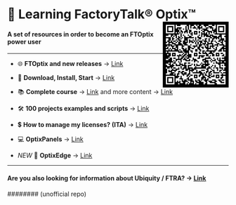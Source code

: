 # 📘 Learning FactoryTalk® Optix™ <img src="./images/LearnOptix.png" alt="LearnOptix" width="150" height="150" align="right">

#### A set of resources in order to become an FTOptix power user

---

- 🌐 **FTOptix and new releases** → [Link](./chapters/FTOptix_overview.md)

- 🚀 **Download, Install, Start** → [Link](./chapters/Download_install_start.md)

- 📚 **Complete course** →  [Link](https://github.com/massimovar/LearningFTOptix/blob/main/pdf/FTOptix_Technical_training.pdf) and more content → [Link](./chapters/Learning_material.md)

- 🛠️ **100 projects examples and scripts** → [Link](./chapters/Examples.md)

- 💲 **How to manage my licenses? (ITA)** → [Link](https://www.youtube.com/watch?v=BVXPn04wZ8M&ab_channel=ASEMS.r.l.)

- 💻 **OptixPanels** → [Link](./chapters/OptixPanels_and_co.md)

- _NEW_ 🎉 **OptixEdge** → [Link](./chapters/OptixEdge.md)

---

#### Are you also looking for information about Ubiquity / FTRA? -> [Link](https://github.com/massimovar/LearningUbiquityX/)



######## (unofficial repo)
